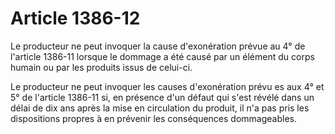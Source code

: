 # Article 1386-12

Le producteur ne peut invoquer la cause d'exonération prévue au 4° de l'article 1386-11 lorsque le dommage a été causé par un élément du corps humain ou par les produits issus de celui-ci.

Le producteur ne peut invoquer les causes d'exonération prévu es aux 4° et 5° de l'article 1386-11 si, en présence d'un défaut qui s'est révélé dans un délai de dix ans après la mise en circulation du produit, il n'a pas pris les dispositions propres à en prévenir les conséquences dommageables.
